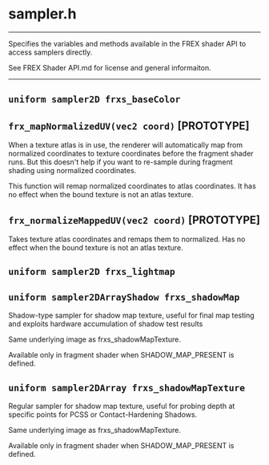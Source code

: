 # sampler.h
************************************************************************

  Specifies the variables and methods available in the
  FREX shader API to access samplers directly.


  See FREX Shader API.md for license and general informaiton.
************************************************************************
## `uniform sampler2D frxs_baseColor `
## `frx_mapNormalizedUV(vec2 coord)` [PROTOTYPE]
  When a texture atlas is in use, the renderer will automatically
  map from normalized coordinates to texture coordinates before the
  fragment shader runs. But this doesn't help if you want to
  re-sample during fragment shading using normalized coordinates.


  This function will remap normalized coordinates to atlas coordinates.
  It has no effect when the bound texture is not an atlas texture.


## `frx_normalizeMappedUV(vec2 coord)` [PROTOTYPE]
  Takes texture atlas coordinates and remaps them to normalized.
  Has no effect when the bound texture is not an atlas texture.


## `uniform sampler2D frxs_lightmap `
## `uniform sampler2DArrayShadow frxs_shadowMap `

  Shadow-type sampler for shadow map texture, useful for final map testing
  and exploits hardware accumulation of shadow test results
  
  Same underlying image as frxs_shadowMapTexture.
  
  Available only in fragment shader when SHADOW_MAP_PRESENT is defined.

## `uniform sampler2DArray frxs_shadowMapTexture `

  Regular sampler for shadow map texture, useful  for
  probing depth at specific points for PCSS or Contact-Hardening Shadows.
  
  Same underlying image as frxs_shadowMapTexture.
  
  Available only in fragment shader when SHADOW_MAP_PRESENT is defined.


